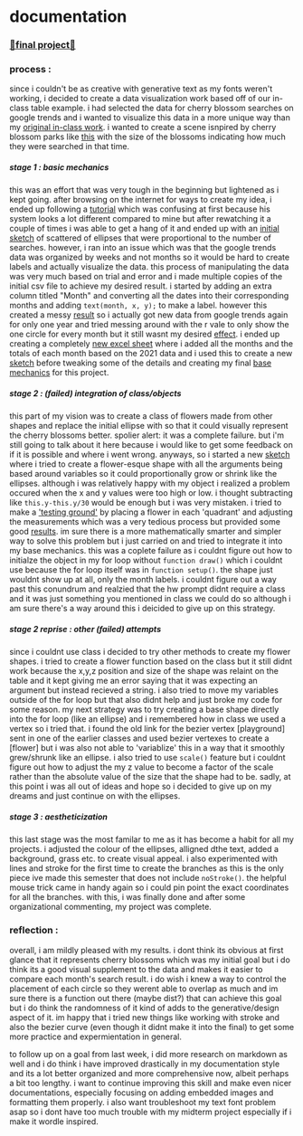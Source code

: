 # documentation
### [🌸final project🌸](https://editor.p5js.org/insiyam/sketches/s6KDpnuwO)

### process :
  since i couldn't be as creative with generative text as my fonts weren't working, i decided to create a data visualization work based off of our in-class table example. i had selected the data for cherry blossom searches on google trends and i wanted to visualize this data in a more unique way than my [original in-class work](https://github.com/insiyam/intro-to-im/blob/first/media/data%20visualization/Screenshot%202022-02-20%20231523.png). i wanted to create a scene isnpired by cherry blossom parks like [this](https://media.istockphoto.com/photos/cherry-blossom-picture-id164484408?s=170667a) with the size of the blossoms indicating how much they were searched in that time. 

##### stage 1 : basic mechanics
this was an effort that was very tough in the beginning but lightened as i kept going. after browsing on the internet for ways to create my idea, i ended up following a [tutorial](https://www.youtube.com/watch?v=hokTcLVtZs8) which was confusing at first because his system looks a lot different compared to mine but after rewatching it a couple of times i was able to get a hang of it and ended up with an [initial sketch](https://github.com/insiyam/intro-to-im/blob/first/media/data%20visualization/Screenshot%202022-02-21%20234456.png) of scattered of ellipses that were proportional to the number of searches. however, i ran into an issue which was that the google trends data was organized by weeks and not months so it would be hard to create labels and actually visualize the data. this process of manipulating the data was very much based on trial and error and i made multiple copies of the initial csv file to achieve my desired result. i started by adding an extra column titled "Month" and converting all the dates into their corresponding months and adding ```text(month, x, y);``` to make a label. however this created a messy [result](https://github.com/insiyam/intro-to-im/blob/first/media/data%20visualization/Screenshot%202022-02-21%20234537.png) so i actually got new data from google trends again for only one year and tried messing around with the r vale to only show the one circle for every month but it still wasnt my desired [effect](https://github.com/insiyam/intro-to-im/blob/first/media/data%20visualization/Screenshot%202022-02-21%20234544.png). i ended up creating a completely [new excel sheet](https://github.com/insiyam/intro-to-im/blob/first/media/data%20visualization/Screenshot%202022-02-21%20234711.png) where i added all the months and the totals of each month based on the 2021 data and i used this to create a new [sketch](https://github.com/insiyam/intro-to-im/blob/first/media/data%20visualization/Screenshot%202022-02-21%20234550.png) before tweaking some of the details and creating my final [base mechanics](https://github.com/insiyam/intro-to-im/blob/first/media/data%20visualization/Screenshot%202022-02-21%20234558.png) for this project.

##### stage 2 : (failed) integration of class/objects
this part of my vision was to create a class of flowers made from other shapes and replace the initial ellipse with so that it could visually represent the cherry blossoms better. spolier alert: it was a complete failure. but i'm still going to talk about it here because i would like to get some feedback on if it is possible and where i went wrong. anyways, so i started a new [sketch](https://github.com/insiyam/intro-to-im/blob/first/media/data%20visualization/Screenshot%202022-02-21%20234602.png) where i tried to create a flower-esque shape with all the arguments being based around variables so it could proportionally grow or shrink like the ellipses. although i was relatively happy with my object i realized a problem occured when the x and y values were too high or low. i thought subtracting like ```this.y-this.y/30``` would be enough but i was very mistaken. i tried to make a ['testing ground'](https://github.com/insiyam/intro-to-im/blob/first/media/data%20visualization/Screenshot%202022-02-21%20234625.png) by placing a flower in each 'quadrant' and adjusting the measurements which was a very tedious process but provided some good [results](https://github.com/insiyam/intro-to-im/blob/first/media/data%20visualization/Screenshot%202022-02-21%20234629.png). im sure there is a more mathematically smarter and simpler way to solve this problem but i just carried on and tried to integrate it into my base mechanics. this was a coplete failure as i couldnt figure out how to initialze the object in my for loop without ```function draw()``` which i couldnt use because the for loop itself was in ```function setup()```. the shape just wouldnt show up at all, only the month labels. i couldnt figure out a way past this conundrum and realzied that the hw prompt didnt require a class and it was just something you mentioned in class we could do so although i am sure there's a way around this i deicided to give up on this strategy.

##### stage 2 reprise : other (failed) attempts
since i couldnt use class i decided to try other methods to create my flower shapes. i tried to create a flower function based on the class but it still didnt work because the x,y,z position and size of the shape was relaint on the table and it kept giving me an error saying that it was expecting an argument but instead recieved a string. i also tried to move my variables outside of the for loop but that also didnt help and just broke my code for some reason. my next strategy was to try creating a base shape directly into the for loop (like an ellipse) and i remembered how in class we used a vertex so i tried that. i found the old link for the bezier vertex [playground] sent in one of the earlier classes and used bezier vertexes to create a [flower] but i was also not able to 'variablize' this in a way that it smoothly grew/shrunk like an ellipse. i also tried to use ```scale()``` feature but i couldnt figure out how to adjust the my z value to become a factor of the scale rather than the absolute value of the size that the shape had to be. sadly, at this point i was all out of ideas and hope so i decided to give up on my dreams and just continue on with the ellipses.

##### stage 3 : aestheticization
this last stage was the most familar to me as it has become a habit for all my projects. i adjusted the colour of the ellipses, alligned dthe text, added a background, grass etc. to create visual appeal. i also experimented with lines and stroke for the first time to create the branches as this is the only piece ive made this semester that does not include ```noStroke()```. the helpful mouse trick came in handy again so i could pin point the exact coordinates for all the branches. with this, i was finally done and after some organizational commenting, my project was complete.

### reflection :
overall, i am mildly pleased with my results. i dont think its obvious at first glance that it represents cherry blossoms which was my initial goal but i do think its a good visual supplement to the data and makes it easier to compare each month's search result. i do wish i knew a way to control the placement of each circle so they werent able to overlap as much and im sure there is a function out there (maybe dist?) that can achieve this goal but i do think the randomness of it kind of adds to the generative/design aspect of it. im happy that i tried new things like working with stroke and also the bezier curve (even though it didnt make it into the final) to get some more practice and expermientation in general.

to follow up on a goal from last week, i did more research on markdown as well and i do think i have improved drastically in my documentation style and its a lot better organized and more comprehensive now, albeit perhaps a bit too lengthy. i want to continue improving this skill and make even nicer documentations, especially focusing on adding embedded images and formatting them properly. i also want troubleshoot my text font problem asap so i dont have too much trouble with my midterm project especially if i make it wordle inspired.
